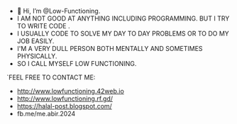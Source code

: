 - 👋 Hi, I’m @Low-Functioning.
- I AM NOT GOOD AT ANYTHING INCLUDING PROGRAMMING. BUT I TRY TO WRITE CODE .
- I USUALLY CODE TO SOLVE MY DAY TO DAY PROBLEMS OR TO DO MY JOB EASILY.
- I'M A VERY DULL PERSON BOTH MENTALLY AND SOMETIMES PHYSICALLY.
- SO I CALL MYSELF LOW FUNCTIONING.

`FEEL FREE TO CONTACT ME:
- http://www.lowfunctioning.42web.io
- http://www.lowfunctioning.rf.gd/
- https://halal-post.blogspot.com/
- fb.me/me.abir.2024

<!---
Low-Functioning/Low-Functioning is a ✨ special ✨ repository because its `README.md` (this file) appears on your GitHub profile.
You can click the Preview link to take a look at your changes.
--->

